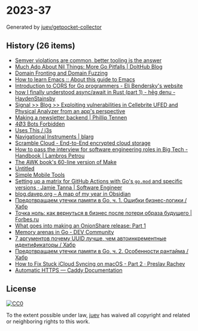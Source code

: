 # 2023-37

Generated by [juev/getpocket-collector](https://github.com/juev/getpocket-collector)

## History (26 items)

- [Semver violations are common, better tooling is the answer](https://predr.ag/blog/semver-violations-are-common-better-tooling-is-the-answer/)
- [Much Ado About Nil Things: More Go Pitfalls | DoltHub Blog](https://www.dolthub.com/blog/2023-09-08-much-ado-about-nil-things/)
- [Domain Fronting and Domain Fuzzing](https://cendyne.dev/posts/2023-09-08-domain-fronting-through-azure-and-cloudflare.html)
- [How to learn Emacs :: About this guide to Emacs](https://david.rothlis.net/emacs/howtolearn.html)
- [Introduction to CORS for Go programmers - Eli Bendersky's website](https://eli.thegreenplace.net/2023/introduction-to-cors-for-go-programmers)
- [how I finally understood async/await in Rust (part 1) - hēg denu - HaydenStainsby](https://hegdenu.net/posts/understanding-async-await-1/)
- [Signal >> Blog >> Exploiting vulnerabilities in Cellebrite UFED and Physical Analyzer from an app's perspective](https://signal.org/blog/cellebrite-vulnerabilities/)
- [Making a newsletter backend | Phillip Tennen](https://axleos.com/making-a-newsletter-backend/)
- [4Ø3 Bots Forbidden](https://www.jwz.org/blog/2023/09/today-in-email-hegemony)
- [Uses This / j3s](https://usesthis.com/interviews/j3s)
- [Navigational Instruments | blarg](https://exple.tive.org/blarg/2020/10/25/navigational-instruments/)
- [Scramble Cloud - End-to-End encrypted cloud storage](https://info.scramble.cloud)
- [How to pass the interview for software engineering roles in Big Tech - Handbook | Lambros Petrou](https://www.lambrospetrou.com/articles/big-tech-software-interviews/)
- [The AWK book's 60-line version of Make](https://benhoyt.com/writings/awk-make/)
- [Untitled](https://techhelpkb.com/weekly-tech-wrap-up-9-9-2023)
- [Simple Mobile Tools](https://www.simplemobiletools.com/)
- [Setting up a matrix for GitHub Actions with Go's `go.mod` and specific versions · Jamie Tanna | Software Engineer](https://www.jvt.me/posts/2023/09/11/github-actions-go-matrix/)
- [blog.davep.org – A map of my year in Obsidian](https://blog.davep.org/2023/09/11/a-map-of-my-year-in-obsidian.html)
- [Предотвращаем утечки памяти в Go, ч. 1. Ошибки бизнес-логики / Хабр](https://habr.com/ru/companies/ncloudtech/articles/675390/)
- [Точка ноль: как вернуться в бизнес после потери образа будущего | Forbes.ru](https://www.forbes.ru/mneniya/495941-tocka-nol-kak-vernut-sa-v-biznes-posle-poteri-obraza-budusego)
- [What goes into making an OnionShare release: Part 1](https://micahflee.com/2023/09/what-goes-into-making-an-onionshare-release)
- [Memory arenas in Go - DEV Community](https://dev.to/vearutop/memory-arenas-in-go-j1f)
- [7 аргументов почему UUID лучше, чем автоинкрементные идентификаторы / Хабр](https://habr.com/ru/articles/760272/)
- [Предотвращаем утечки памяти в Go, ч. 2. Особенности рантайма / Хабр](https://habr.com/ru/companies/ncloudtech/articles/676960/)
- [How to Fix Stuck iCloud Syncing on macOS - Part 2 · Preslav Rachev](https://preslav.me/2023/09/12/howto-fix-stuck-icloud-syncing-macos-part-2/)
- [Automatic HTTPS — Caddy Documentation](https://caddyserver.com/docs/automatic-https)

## License

[![CC0](https://mirrors.creativecommons.org/presskit/buttons/88x31/svg/cc-zero.svg)](https://creativecommons.org/publicdomain/zero/1.0/)

To the extent possible under law, [juev](https://github.com/juev) has waived all copyright and related or neighboring rights to this work.
